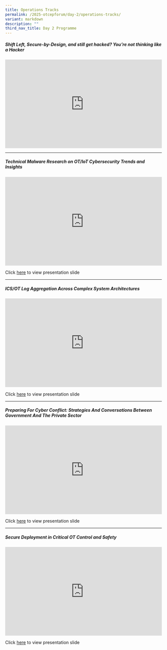 ```yaml
---
title: Operations Tracks
permalink: /2025-otcepforum/day-2/operations-tracks/
variant: markdown
description: ""
third_nav_title: Day 2 Programme
---
```

<p></p>
<h5><strong>Shift Left, Secure-by-Design, and still get hacked? You’re not thinking like a Hacker
</strong></h5>
<p></p>
<div class="video-container">
<iframe height="315" width="100%" allowfullscreen="true" frameborder="0" src="https://www.youtube.com/embed/XnamfvuWscU?si=QZE0iH-K4rnrk4ij"></iframe>
</div>

<p></p>
<hr>
<p></p>
<h5><strong>Technical Malware Research on OT/IoT Cybersecurity Trends and Insights
</strong></h5>
<p></p>
<div class="video-container">
<iframe height="315" width="100%" allowfullscreen="true" frameborder="0" src="https://www.youtube.com/embed/Hy5yII3V0YU?si=N35TX7L2_B_xx3oy"></iframe>
</div>

Click [here](https://www.dropbox.com/scl/fi/6ecyqh77vriwjry2il9oo/Technical-Malware-Research-on-OT-IoT-Cybersecurity-Trends-and-Insights.pdf?rlkey=frh6ivjonr4mokosp6ecx52e8&amp;st=d2rdodl0&amp;dl=0) to view presentation slide
<p></p>
<hr>
<p></p>
<h5><strong>ICS/OT Log Aggregation Across Complex System Architectures
</strong></h5>
<p></p>
<div class="video-container">
<iframe height="315" width="560" allowfullscreen="true" frameborder="0" src="https://www.youtube.com/embed/drxNAq_kKzo?si=4c0juXAr9STpp2sz"></iframe>
</div>

Click [here](https://www.dropbox.com/scl/fi/4ci8stwzz4imo8fd5lkgv/Fundamentals-of-ICS-Cybersecurity.pdf?rlkey=9khgxe1znu1nuo34bmfxk81ng&amp;st=2zou8dhc&amp;dl=0) to view presentation slide
<p></p>
<hr>
<p></p>
<h5><strong>Preparing For Cyber Conflict: Strategies And Conversations Between Government And The Private Sector
</strong></h5>
<p></p>
<div class="video-container">
<iframe height="315" width="560" allowfullscreen="true" frameborder="0" src="https://www.youtube.com/embed/_MyB82RTmHI?si=tRBwDYLw3GTcpds1"></iframe>
</div>

Click [here](https://www.dropbox.com/scl/fi/jmfj7midjq5zxd1cu4qe2/Preparing-For-Cyber-Conflict-Strategies-And-Conversations-Between-Government-And-The-Private-Sector.pdf?rlkey=0tkv2b1jdw3fykpdmq80nnstp&amp;st=pxtpwmsq&amp;dl=0) to view presentation slide
<p></p>
<hr>
<p></p>
<h5><strong>Secure Deployment in Critical OT Control and Safety
</strong></h5>
<p></p>
<div class="video-container">
<iframe height="315" width="560" allowfullscreen="true" frameborder="0" src="https://www.youtube.com/embed/bhhCpDSorB0?si=gQ741ZkCWZRBhUFg"></iframe>
</div>

Click [here](https://www.dropbox.com/scl/fi/cche6yxd8z8cobk7wamla/Secure-Deployment-in-Critical-OT-Control-and-Safety-AYALA.pdf?rlkey=j0b8qyuc63q2nx5306kzp9g8k&amp;st=go1isyj6&amp;dl=0) to view presentation slide
<p></p>




<style type="text/css"> 
	    .video-container {
      position: relative;
      padding-bottom: 56.25%; /* 16:9 */
      height: 0;
    }
    .video-container iframe {
      position: absolute;
      top: 0;
      left: 0;
      width: 100%;
      height: 100%;
    }
	</style>
